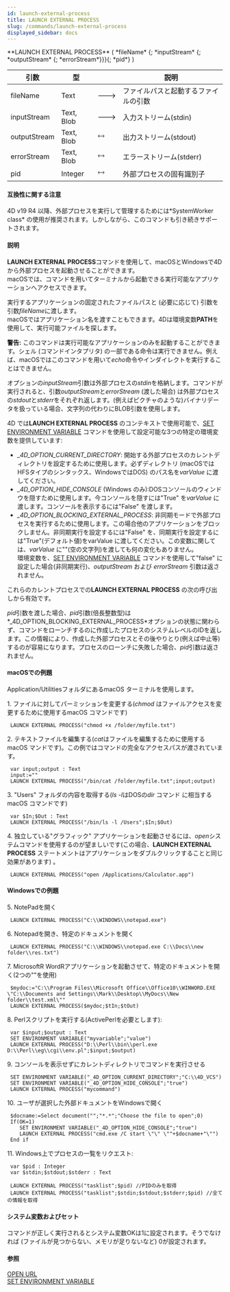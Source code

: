```yaml
---
id: launch-external-process
title: LAUNCH EXTERNAL PROCESS
slug: /commands/launch-external-process
displayed_sidebar: docs
---
```


<!--REF #_command_.LAUNCH EXTERNAL PROCESS.Syntax-->**LAUNCH EXTERNAL PROCESS** ( *fileName* {; *inputStream* {; *outputStream* {; *errorStream*}}}{; *pid*} )<!-- END REF-->
<!--REF #_command_.LAUNCH EXTERNAL PROCESS.Params-->
| 引数 | 型 |  | 説明 |
| --- | --- | --- | --- |
| fileName | Text | &#x1F852; | ファイルパスと起動するファイルの引数 |
| inputStream | Text, Blob | &#x1F852; | 入力ストリーム(stdin) |
| outputStream | Text, Blob | &#x1F858; | 出力ストリーム(stdout) |
| errorStream | Text, Blob | &#x1F858; | エラーストリーム(stderr) |
| pid | Integer | &#x1F858; | 外部プロセスの固有識別子 |

<!-- END REF-->

#### 互換性に関する注意 

<!--REF #_command_.LAUNCH EXTERNAL PROCESS.Summary-->4D v19 R4 以降、外部プロセスを実行して管理するためには*SystemWorker class* の使用が推奨されます。<!-- END REF-->しかしながら、このコマンドも引き続きサポートされます。

#### 説明 

**LAUNCH EXTERNAL PROCESS**コマンドを使用して、macOSとWindowsで4Dから外部プロセスを起動させることができます。  
macOSでは、コマンドを用いてターミナルから起動できる実行可能なアプリケーションへアクセスできます。

実行するアプリケーションの固定されたファイルパスと (必要に応じて) 引数を引数*fileName*に渡します。  
macOSではアプリケーション名を渡すこともできます。4Dは環境変数**PATH**を使用して、実行可能ファイルを探します。

**警告:** このコマンドは実行可能なアプリケーションのみを起動することができます。シェル (コマンドインタプリタ) の一部である命令は実行できません。例えば、macOSではこのコマンドを用いて*echo*命令やインダイレクトを実行することはできません。

オプションの*inputStream*引数は外部プロセスの*stdin*を格納します。コマンドが実行されると、引数*outputStream*と*errorStream* (渡した場合) は外部プロセスの*stdout*と*stderr*をそれぞれ返します。(例えばピクチャのような)バイナリデータを扱っている場合、文字列の代わりにBLOB引数を使用します。

4D では**LAUNCH EXTERNAL PROCESS** のコンテキストで使用可能で、[SET ENVIRONMENT VARIABLE](set-environment-variable.md) コマンドを使用して設定可能な3つの特定の環境変数を提供しています:

* *\_4D\_OPTION\_CURRENT\_DIRECTORY*: 開始する外部プロセスのカレントディレクトリを設定するために使用します。必ずディレクトリ (macOSではHFSタイプのシンタックス、WindowsではDOS) のパス名を*varValue* に渡してください。
* *\_4D\_OPTION\_HIDE\_CONSOLE* (Windows のみ):DOSコンソールのウィンドウを隠すために使用します。今コンソールを隠すには"True" を*varValue* に渡します。コンソールを表示するには"False" を渡します。
* *\_4D\_OPTION\_BLOCKING\_EXTERNAL\_PROCESS*: 非同期モードで外部プロセスを実行するために使用します。この場合他のアプリケーションをブロックしません。非同期実行を設定するには"False" を、同期実行を設定するには"True"(デフォルト値)をvarValue に渡してください。この変数に関しては、*varValue* に""(空の文字列)を渡しても何の変化もありません。  
環境変数を、[SET ENVIRONMENT VARIABLE](set-environment-variable.md) コマンドを使用して"false" に設定した場合(非同期実行)、*outputStream* および *errorStream* 引数は返されません。

これらのカレントプロセスでの**LAUNCH EXTERNAL PROCESS** の次の呼び出しから有効です。

*pid*引数を渡した場合、*pid*引数(倍長整数型)は*\_4D\_OPTION\_BLOCKING\_EXTERNAL\_PROCESS*オプションの状態に関わらず、コマンドをローンチするのに作成したプロセスのシステムレベルのIDを返します。この情報により、作成した外部プロセスとその後やりとり(例えば中止等)するのが容易になります。プロセスのローンチに失敗した場合、*pid*引数は返されません。

#### macOSでの例題 

Application/UtilitiesフォルダにあるmacOS ターミナルを使用します。

1\. ファイルに対してパーミッションを変更する(*chmod* はファイルアクセスを変更するために使用するmacOS コマンドです)

```4d
 LAUNCH EXTERNAL PROCESS("chmod +x /folder/myfile.txt")
```

2\. テキストファイルを編集する(*cat*はファイルを編集するために使用するmacOS マンドです)。この例ではコマンドの完全なアクセスパスが渡されています。

```4d
 var input;output : Text
 input:=""
 LAUNCH EXTERNAL PROCESS("/bin/cat /folder/myfile.txt";input;output)
```

3\. "Users" フォルダの内容を取得する(*ls -l*はDOSの*dir* コマンド に相当するmacOS コマンドです)

```4d
 var $In;$Out : Text
 LAUNCH EXTERNAL PROCESS("/bin/ls -l /Users";$In;$Out)
```

4\. 独立している"グラフィック" アプリケーションを起動させるには、*open*システムコマンドを使用するのが望ましいです(この場合、**LAUNCH EXTERNAL PROCESS** ステートメントはアプリケーションをダブルクリックすることと同じ効果があります) 。

```4d
 LAUNCH EXTERNAL PROCESS("open /Applications/Calculator.app")
```

#### Windowsでの例題 

5\. NotePadを開く 

```4d
 LAUNCH EXTERNAL PROCESS("C:\\WINDOWS\\notepad.exe")
```

6\. Notepadを開き、特定のドキュメントを開く

```4d
 LAUNCH EXTERNAL PROCESS("C:\\WINDOWS\\notepad.exe C:\\Docs\\new folder\\res.txt")
```

7\. MicrosoftR WordRアプリケーションを起動させて、特定のドキュメントを開く(2つの""を使用)

```4d
 $mydoc:="C:\\Program Files\\Microsoft Office\\Office10\\WINWORD.EXE \"C:\\Documents and Settings\\Mark\\Desktop\\MyDocs\\New folder\\test.xml\""
 LAUNCH EXTERNAL PROCESS($mydoc;$tIn;$tOut)
```

8\. Perlスクリプトを実行する(ActivePerlを必要とします):

```4d
 var $input;$output : Text
 SET ENVIRONMENT VARIABLE("myvariable";"value")
 LAUNCH EXTERNAL PROCESS("D:\\Perl\\bin\\perl.exe D:\\Perl\\eg\\cgi\\env.pl";$input;$output)
```

9\. コンソールを表示せずにカレントディレクトリでコマンドを実行させる

```4d
 SET ENVIRONMENT VARIABLE("_4D_OPTION_CURRENT_DIRECTORY";"C:\\4D_VCS")
 SET ENVIRONMENT VARIABLE("_4D_OPTION_HIDE_CONSOLE";"true")
 LAUNCH EXTERNAL PROCESS("mycommand")
```

10\. ユーザが選択した外部ドキュメントをWindowsで開く

```4d
 $docname:=Select document("";"*.*";"Choose the file to open";0)
 If(OK=1)
    SET ENVIRONMENT VARIABLE("_4D_OPTION_HIDE_CONSOLE";"true")
    LAUNCH EXTERNAL PROCESS("cmd.exe /C start \"\" \""+$docname+"\"")
 End if
```

11\. Windows上でプロセスの一覧をリクエスト:

```4d
 var $pid : Integer
 var $stdin;$stdout;$stderr : Text
 
 LAUNCH EXTERNAL PROCESS("tasklist";$pid) //PIDのみを取得
 LAUNCH EXTERNAL PROCESS("tasklist";$stdin;$stdout;$stderr;$pid) //全ての情報を取得
```

#### システム変数およびセット 

コマンドが正しく実行されるとシステム変数OKは1に設定されます。そうでなければ (ファイルが見つからない、メモリが足りないなど) 0が設定されます。

#### 参照 

[OPEN URL](open-url.md)  
[SET ENVIRONMENT VARIABLE](set-environment-variable.md)  